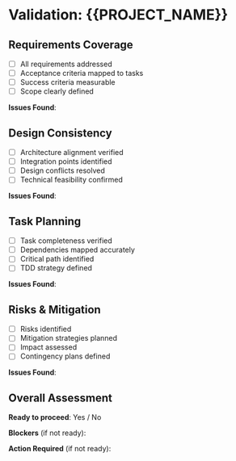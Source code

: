 # Validation: {{PROJECT_NAME}}

## Requirements Coverage
- [ ] All requirements addressed
- [ ] Acceptance criteria mapped to tasks
- [ ] Success criteria measurable
- [ ] Scope clearly defined

**Issues Found**:


## Design Consistency
- [ ] Architecture alignment verified
- [ ] Integration points identified
- [ ] Design conflicts resolved
- [ ] Technical feasibility confirmed

**Issues Found**:


## Task Planning
- [ ] Task completeness verified
- [ ] Dependencies mapped accurately
- [ ] Critical path identified
- [ ] TDD strategy defined

**Issues Found**:


## Risks & Mitigation
- [ ] Risks identified
- [ ] Mitigation strategies planned
- [ ] Impact assessed
- [ ] Contingency plans defined

**Issues Found**:


## Overall Assessment
**Ready to proceed**: Yes / No

**Blockers** (if not ready):


**Action Required** (if not ready):

